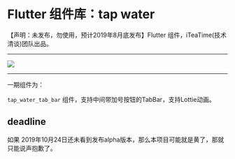 # Flutter 组件库：tap water 



【声明：未发布，勿使用，预计2019年8月底发布】Flutter 组件，iTeaTime(技术清谈)团队出品。

--------------------------------------------

![](http://ww4.sinaimg.cn/large/006tNc79gy1g5389nkwlkj31sr0q242k.jpg)

--------------------------------------------


一期组件为：

`tap_water_tab_bar` 组件，支持中间带加号按钮的TabBar，支持Lottie动画。
 

deadline
--------------------------------------------

如果 2019年10月24日还未看到发布alpha版本，那么本项目可能就是黄了，那就只能说声抱歉了。
